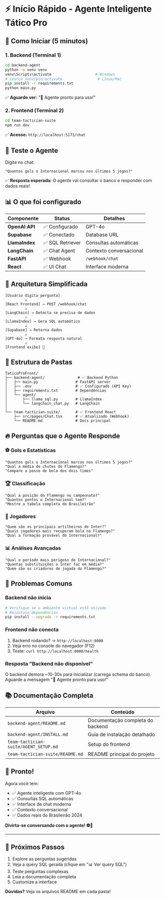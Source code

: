 # ⚡ Início Rápido - Agente Inteligente Tático Pro

## 🚀 Como Iniciar (5 minutos)

### 1. Backend (Terminal 1)

```bash
cd backend-agent
python -m venv venv
venv\Scripts\activate                    # Windows
# source venv/bin/activate                # Linux/Mac
pip install -r requirements.txt
python main.py
```

✅ **Aguarde ver:** "🎉 Agente pronto para uso!"

### 2. Frontend (Terminal 2)

```bash
cd team-tactician-suite
npm run dev
```

✅ **Acesse:** `http://localhost:5173/chat`

## 💬 Teste o Agente

Digite no chat:

```
"Quantos gols o Internacional marcou nos últimos 5 jogos?"
```

✅ **Resposta esperada:** O agente vai consultar o banco e responder com dados reais!

## 📊 O que foi configurado

| Componente | Status | Detalhes |
|------------|--------|----------|
| **OpenAI API** | ✅ Configurado | GPT-4o |
| **Supabase** | ✅ Conectado | Database URL |
| **LlamaIndex** | ✅ SQL Retriever | Consultas automáticas |
| **LangChain** | ✅ Chat Agent | Contexto conversacional |
| **FastAPI** | ✅ Webhook | `/webhook/chat` |
| **React** | ✅ UI Chat | Interface moderna |

## 🎯 Arquitetura Simplificada

```
[Usuário digita pergunta]
         ↓
[React Frontend] → POST /webhook/chat
         ↓
[LangChain] → Detecta se precisa de dados
         ↓
[LlamaIndex] → Gera SQL automático
         ↓
[Supabase] → Retorna dados
         ↓
[GPT-4o] → Formata resposta natural
         ↓
[Frontend exibe] 🎉
```

## 📁 Estrutura de Pastas

```
TaticoProFront/
├── backend-agent/               # ✅ Backend Python
│   ├── main.py                 # FastAPI server
│   ├── .env                    # ✅ Configurado (API Key)
│   ├── requirements.txt        # Dependências
│   └── agent/
│       ├── llama_sql.py        # LlamaIndex
│       └── langchain_chat.py   # LangChain
│
└── team-tactician-suite/       # ✅ Frontend React
    ├── src/pages/Chat.tsx      # ✅ Atualizado (Webhook)
    └── README.md               # Docs principal
```

## 🔥 Perguntas que o Agente Responde

### ⚽ Gols e Estatísticas
```
"Quantos gols o Internacional marcou nos últimos 5 jogos?"
"Qual a média de chutes do Flamengo?"
"Compare a posse de bola dos dois times"
```

### 🏆 Classificação
```
"Qual a posição do Flamengo no campeonato?"
"Quantos pontos o Internacional tem?"
"Mostre a tabela completa do Brasileirão"
```

### 👥 Jogadores
```
"Quem são os principais artilheiros do Inter?"
"Quais jogadores mais recuperam bola no Flamengo?"
"Qual a formação provável do Internacional?"
```

### 📊 Análises Avançadas
```
"Qual o período mais perigoso do Internacional?"
"Quantas substituições o Inter faz em média?"
"Quem são os criadores de jogada do Flamengo?"
```

## 🐛 Problemas Comuns

### Backend não inicia

```bash
# Verifique se o ambiente virtual está ativado
# Reinstale dependências
pip install --upgrade -r requirements.txt
```

### Frontend não conecta

1. Backend rodando? → `http://localhost:8000`
2. Veja erro no console do navegador (F12)
3. Teste: `curl http://localhost:8000/health`

### Resposta "Backend não disponível"

O backend demora ~10-30s para inicializar (carrega schema do banco).
Aguarde a mensagem "🎉 Agente pronto para uso!"

## 📚 Documentação Completa

| Arquivo | Conteúdo |
|---------|----------|
| `backend-agent/README.md` | Documentação completa do backend |
| `backend-agent/INSTALL.md` | Guia de instalação detalhado |
| `team-tactician-suite/AGENT_SETUP.md` | Setup do frontend |
| `team-tactician-suite/README.md` | README principal do projeto |

## 🎉 Pronto!

Agora você tem:
- ✅ Agente inteligente com GPT-4o
- ✅ Consultas SQL automáticas
- ✅ Interface de chat moderna
- ✅ Contexto conversacional
- ✅ Dados reais do Brasileirão 2024

**Divirta-se conversando com o agente! ⚽🤖**

---

## 🚀 Próximos Passos

1. Explore as perguntas sugeridas
2. Veja a query SQL gerada (clique em "📊 Ver query SQL")
3. Teste perguntas complexas
4. Leia a documentação completa
5. Customize a interface

**Dúvidas?** Veja os arquivos README em cada pasta!


